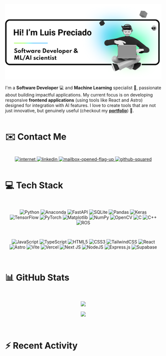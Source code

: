 ![banner.png](./banner.png)
<!-- <h3>
I'm a Software Developer 💻 and Machine Learning specialist 🤖, passionate about building impactful applications. My current focus is on developing responsive frontend applications (using tools like React and Astro) designed for integration with AI features. I love to create tools that are not just innovative, but genuinely useful (checkout my <a href="https://luis-preciado-portfolio.vercel.app">portfolio</a>) 🌟.
</h3> -->
I'm a **Software Developer** 💻 and **Machine Learning** specialist 🤖, passionate about building impactful applications. My current focus is on developing responsive **frontend applications** (using tools like React and Astro) designed for integration with AI features. I love to create tools that are not just innovative, but genuinely useful (checkout my <a href="https://luis-preciado-portfolio.vercel.app">**portfolio**</a>) 🌟.
<br />
<br />

# ✉️ Contact Me
<br />
<div align="center">
  <a href="https://luis-preciado-portfolio.vercel.app" target="_blank">
    <img width="100" height="100" src="https://img.icons8.com/plasticine/100/internet.png" alt="internet"/>
  </a>
  <a href="https://linkedin.com/in/luispreciado" target="_blank">
    <img width="100" height="100" src="https://img.icons8.com/plasticine/100/linkedin.png" alt="linkedin"/>
  </a>
  <a href="mailto:luispre99@gmail.com" target="_blank">
    <img width="100" height="100" src="https://img.icons8.com/plasticine/100/mailbox-opened-flag-up.png" alt="mailbox-opened-flag-up"/>
  </a>
  <a href="https://github.com/lepcodes" target="_blank">
    <img width="100" height="100" src="https://img.icons8.com/plasticine/100/github-squared.png" alt="github-squared"/>
  </a>
</div>
<br />

# 💻 Tech Stack
<br />
<div align="center">

![Python](https://img.shields.io/badge/python-3670A0?style=for-the-badge&logo=python&logoColor=ffdd54) ![Anaconda](https://img.shields.io/badge/Anaconda-%2344A833.svg?style=for-the-badge&logo=anaconda&logoColor=white) ![FastAPI](https://img.shields.io/badge/FastAPI-005571?style=for-the-badge&logo=fastapi) ![SQLite](https://img.shields.io/badge/sqlite-%2307405e.svg?style=for-the-badge&logo=sqlite&logoColor=white) ![Pandas](https://img.shields.io/badge/pandas-%23150458.svg?style=for-the-badge&logo=pandas&logoColor=white) ![Keras](https://img.shields.io/badge/Keras-%23D00000.svg?style=for-the-badge&logo=Keras&logoColor=white) ![TensorFlow](https://img.shields.io/badge/TensorFlow-%23FF6F00.svg?style=for-the-badge&logo=TensorFlow&logoColor=white) ![PyTorch](https://img.shields.io/badge/PyTorch-%23EE4C2C.svg?style=for-the-badge&logo=PyTorch&logoColor=white)  ![Matplotlib](https://img.shields.io/badge/Matplotlib-%23ffffff.svg?style=for-the-badge&logo=Matplotlib&logoColor=black) ![NumPy](https://img.shields.io/badge/numpy-%23013243.svg?style=for-the-badge&logo=numpy&logoColor=white) ![OpenCV](https://img.shields.io/badge/opencv-%23white.svg?style=for-the-badge&logo=opencv&logoColor=white) ![C](https://img.shields.io/badge/c-%2300599C.svg?style=for-the-badge&logo=c&logoColor=white) ![C++](https://img.shields.io/badge/c++-%2300599C.svg?style=for-the-badge&logo=c%2B%2B&logoColor=white) ![ROS](https://img.shields.io/badge/ros-%230A0FF9.svg?style=for-the-badge&logo=ros&logoColor=white)

</br>

![JavaScript](https://img.shields.io/badge/javascript-%23323330.svg?style=for-the-badge&logo=javascript&logoColor=%23F7DF1E) ![TypeScript](https://img.shields.io/badge/typescript-%23007ACC.svg?style=for-the-badge&logo=typescript&logoColor=white) ![HTML5](https://img.shields.io/badge/html5-%23E34F26.svg?style=for-the-badge&logo=html5&logoColor=white) ![CSS3](https://img.shields.io/badge/css3-%231572B6.svg?style=for-the-badge&logo=css3&logoColor=white)  ![TailwindCSS](https://img.shields.io/badge/tailwindcss-%2338B2AC.svg?style=for-the-badge&logo=tailwind-css&logoColor=white) ![React](https://img.shields.io/badge/react-%2320232a.svg?style=for-the-badge&logo=react&logoColor=%2361DAFB) ![Astro](https://img.shields.io/badge/astro-%232C2052.svg?style=for-the-badge&logo=astro&logoColor=white) ![Vite](https://img.shields.io/badge/vite-%23646CFF.svg?style=for-the-badge&logo=vite&logoColor=white) ![Vercel](https://img.shields.io/badge/vercel-%23000000.svg?style=for-the-badge&logo=vercel&logoColor=white) ![Next JS](https://img.shields.io/badge/Next-black?style=for-the-badge&logo=next.js&logoColor=white) ![NodeJS](https://img.shields.io/badge/node.js-6DA55F?style=for-the-badge&logo=node.js&logoColor=white) ![Express.js](https://img.shields.io/badge/express.js-%23404d59.svg?style=for-the-badge&logo=express&logoColor=%2361DAFB) ![Supabase](https://img.shields.io/badge/Supabase-3ECF8E?style=for-the-badge&logo=supabase&logoColor=white)

</div>

<br />

# 📊 GitHub Stats

<br />

<div align="center">

![](https://nirzak-streak-stats.vercel.app/?user=lepcodes&theme=dark&hide_border=false)

![](https://github-readme-stats.vercel.app/api/top-langs/?username=lepcodes&theme=dark&hide_border=false&include_all_commits=true&count_private=true&layout=compact)

</div>
<br />

# ⚡ Recent Activity

<!--START_SECTION:activity-->

<!--END_SECTION:activity-->